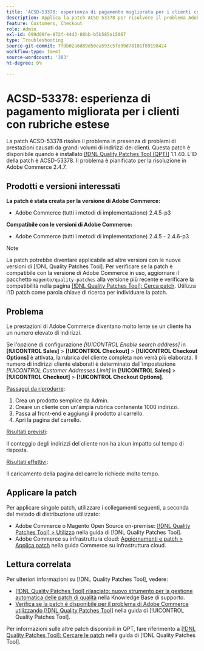 ```yaml
---
title: 'ACSD-53378: esperienza di pagamento migliorata per i clienti con rubriche estese'
description: Applica la patch ACSD-53378 per risolvere il problema Adobe Commerce in presenza di problemi di prestazioni causati da grandi volumi di indirizzi dei clienti.
feature: Customers, Checkout
role: Admin
exl-id: 699d09fe-872f-44d3-88bb-b5b585e15067
type: Troubleshooting
source-git-commit: 7fdb02a6d89d50ea593c5fd99d78101f89198424
workflow-type: tm+mt
source-wordcount: '383'
ht-degree: 0%

---
```


# ACSD-53378: esperienza di pagamento migliorata per i clienti con rubriche estese

La patch ACSD-53378 risolve il problema in presenza di problemi di prestazioni causati da grandi volumi di indirizzi dei clienti. Questa patch è disponibile quando è installato [[!DNL Quality Patches Tool (QPT)]](https://experienceleague.adobe.com/en/docs/commerce-operations/tools/quality-patches-tool/quality-patches-tool-to-self-serve-quality-patches) 1.1.40. L’ID della patch è ACSD-53378. Il problema è pianificato per la risoluzione in Adobe Commerce 2.4.7.

## Prodotti e versioni interessati

**La patch è stata creata per la versione di Adobe Commerce:**

* Adobe Commerce (tutti i metodi di implementazione) 2.4.5-p3

**Compatibile con le versioni di Adobe Commerce:**

* Adobe Commerce (tutti i metodi di implementazione) 2.4.5 - 2.4.6-p3

>[!NOTE]
>
>La patch potrebbe diventare applicabile ad altre versioni con le nuove versioni di [!DNL Quality Patches Tool]. Per verificare se la patch è compatibile con la versione di Adobe Commerce in uso, aggiornare il pacchetto `magento/quality-patches` alla versione più recente e verificare la compatibilità nella pagina [[!DNL Quality Patches Tool]: Cerca patch](https://experienceleague.adobe.com/tools/commerce-quality-patches/index.html). Utilizza l’ID patch come parola chiave di ricerca per individuare la patch.

## Problema

Le prestazioni di Adobe Commerce diventano molto lente se un cliente ha un numero elevato di indirizzi.

Se l&#39;opzione di configurazione *[!UICONTROL Enable search address]* in **[!UICONTROL Sales]** > **[!UICONTROL Checkout]** > **[!UICONTROL Checkout Options]** è attivata, la rubrica del cliente completa non verrà più elaborata. Il numero di indirizzi cliente elaborati è determinato dall&#39;impostazione *[!UICONTROL Customer Addresses Limit]* in **[!UICONTROL Sales]** > **[!UICONTROL Checkout]** > **[!UICONTROL Checkout Options]**.

<u>Passaggi da riprodurre</u>:

1. Crea un prodotto semplice da Admin.
1. Creare un cliente con un&#39;ampia rubrica contenente 1000 indirizzi.
1. Passa al front-end e aggiungi il prodotto al carrello.
1. Apri la pagina del carrello.

<u>Risultati previsti</u>:

Il conteggio degli indirizzi del cliente non ha alcun impatto sul tempo di risposta.

<u>Risultati effettivi</u>:

Il caricamento della pagina del carrello richiede molto tempo.

## Applicare la patch

Per applicare singole patch, utilizzare i collegamenti seguenti, a seconda del metodo di distribuzione utilizzato:

* Adobe Commerce o Magento Open Source on-premise: [[!DNL Quality Patches Tool] > Utilizzo](/help/tools/quality-patches-tool/usage.md) nella guida di [!DNL Quality Patches Tool].
* Adobe Commerce su infrastruttura cloud: [Aggiornamenti e patch > Applica patch](https://experienceleague.adobe.com/docs/commerce-cloud-service/user-guide/develop/upgrade/apply-patches.html) nella guida Commerce su infrastruttura cloud.

## Lettura correlata

Per ulteriori informazioni su [!DNL Quality Patches Tool], vedere:

* [[!DNL Quality Patches Tool] rilasciato: nuovo strumento per la gestione automatica delle patch di qualità](https://experienceleague.adobe.com/en/docs/commerce-operations/tools/quality-patches-tool/quality-patches-tool-to-self-serve-quality-patches) nella Knowledge Base di supporto.
* [Verifica se la patch è disponibile per il problema di Adobe Commerce utilizzando  [!DNL Quality Patches Tool]](/help/tools/quality-patches-tool/patches-available-in-qpt/check-patch-for-magento-issue-with-magento-quality-patches.md) nella guida di [!UICONTROL Quality Patches Tool].


Per informazioni sulle altre patch disponibili in QPT, fare riferimento a [[!DNL Quality Patches Tool]: Cercare le patch](https://experienceleague.adobe.com/tools/commerce-quality-patches/index.html) nella guida di [!DNL Quality Patches Tool].
